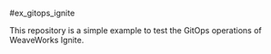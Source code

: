 #ex_gitops_ignite

This repository is a simple example to test the GitOps operations of WeaveWorks
Ignite.
